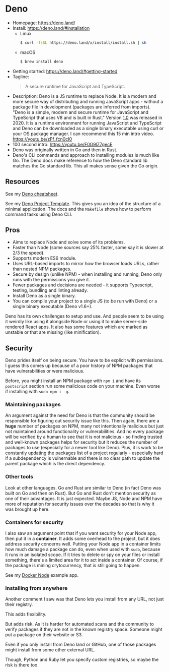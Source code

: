# Deno

- Homepage: https://deno.land/
- Install: https://deno.land/#installation
    - Linux
        ```sh
        $ curl -fsSL https://deno.land/x/install/install.sh | sh
        ```
    - macOS
        ```sh
        $ brew install deno
        ```
- Getting started: https://deno.land/#getting-started
- Tagline:
    > A secure runtime for JavaScript and TypeScript.
- Description: Deno is a JS runtime to replace Node. It is a modern and more secure way of distributing and running JavaScript apps - without a package file in development (packages are inferred from imports). "Deno is a simple, modern and secure runtime for JavaScript and TypeScript that uses V8 and is built in Rust." Version [1.0](https://deno.land/v1) was released in 2020. It is a runtime environment for running JavaScript and TypeScript and Deno can be downloaded as a single binary executable using curl or your OS package manager. I can recommend this 15 min intro video. https://youtu.be/zFf_fcn0cI0
- 100 second intro: https://youtu.be/F0G9lZ7gecE
- Deno was originally written in Go and then in Rust. 
- Deno's CLI commands and approach to installing modules is much like Go. The Deno docs make reference to how the Deno standard lib matches the Go standard lib. This all makes sense given the Go origin. 


## Resources

See my [Deno cheatsheet](https://michaelcurrin.github.io/dev-cheatsheets/cheatsheets/javascript/deno/).

See my [Deno Project Template](https://github.com/MichaelCurrin/deno-project-template). This gives you an idea of the structure of a minimal application. The docs and the `Makefile` shows how to perform command tasks using Deno CLI.


## Pros

- Aims to replace Node and solve some of its problems.
- Faster than Node (some sources say 25% faster, some say it is slower at 2/3 the speed).
- Supports modern ES6 module.
- Uses URL-based imports to mirror how the browser loads URLs, rather than nested NPM packages.
- Secure by design (unlike NPM) - when installing and running, Deno only runs with the permissions you give it.
- Fewer packages and decisions are needed - it supports Typescript, testing, bundling and linting already.
- Install Deno as a single binary.
- You can compile your project to a single JS (to be run with Deno) or a single binary executable (Deno v1.6+).

Deno has its own challenges to setup and use. And people seem to be using it weirdly like using it alongside Node or using it to make server-side rendered React apps. It also has some features which are marked as unstable or that are missing (like minification).


## Security

Deno prides itself on being secure. You have to be explicit with permissions. I guess this comes up because of a poor history of NPM packages that have vulnerabilities or were malicious.

Before, you might install an NPM package with `npm i` and have its `postscript` section run some malicious code on your machine. Even worse if installing with `sudo npm i -g`.

### Maintaining packages

An argument against the need for Deno is that the community should be responsible for figuring out security issue like this. Then again, there are a **huge** number of packages on NPM, many not intentionally malicious but just not maintained around functionality or vulnerabilities. And no every package will be verified by a human to see that it is not malicious - so finding trusted and well-known packages helps for security but it reduces the number of packages to use (especially for a newer tool like Deno). Plus, it is work to be constantly updating the packages list of a project regularly - especially hard if a subdependency is vulnernable and there is no clear path to update the parent package which is the direct dependency.

### Other tools

Look at other languages. Go and Rust are similar to Deno (in fact Deno was built on Go and then on Rust). But Go and Rust don't mention security as one of their advantages. It is just expected. Maybe JS, Node and NPM have more of reputation for security issues over the decades so that is why it was brought up here.

### Containers for security

I also saw an argument point that if you want security for your Node app, then put it in a **container**. It adds some overhead to the project, but it does address security concerns well. Putting your Node app in a container limits how much damage a package can do, even when used with `sudo`, because it runs in an isolated scope. If it tries to delete or spy on your files or install something, there's a limited area for it to act inside a container. Of course, if the package is mining crytocurrency, that is still going to happen.

See my [Docker Node](https://github.com/MichaelCurrin/docker-quickstarts/tree/master/examples/node_app) example app.

### Installing from anywhere

Another comment I saw was that Deno lets you install from any URL, not just their registry. 

This adds flexibility.

But adds risk. As it is harder for automated scans and the community to verify packages if they are not in the known registry space. Someone might put a package on their website or S3.

Even if you only install from Deno land or GitHub, one of those packages might install from some other external URL.

Though, Python and Ruby let you specify custom registries, so maybe the risk is there too.
